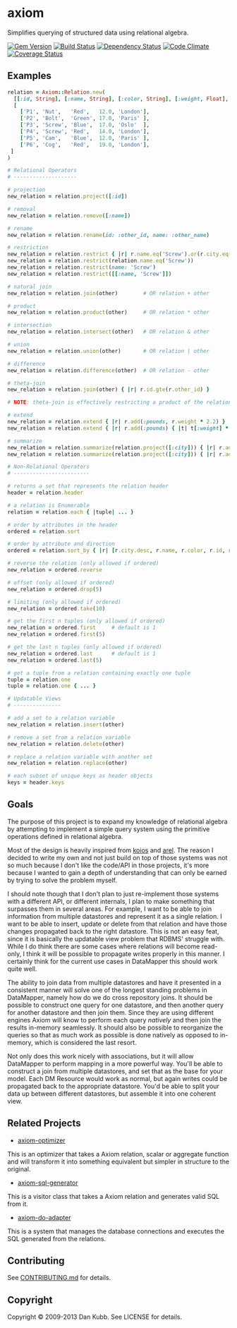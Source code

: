 axiom
=====

Simplifies querying of structured data using relational algebra.

[![Gem Version](https://badge.fury.io/rb/axiom.png)][gem]
[![Build Status](https://secure.travis-ci.org/dkubb/axiom.png?branch=master)][travis]
[![Dependency Status](https://gemnasium.com/dkubb/axiom.png)][gemnasium]
[![Code Climate](https://codeclimate.com/github/dkubb/axiom.png)][codeclimate]
[![Coverage Status](https://coveralls.io/repos/dkubb/axiom/badge.png?branch=master)][coveralls]

[gem]: https://rubygems.org/gems/axiom
[travis]: https://travis-ci.org/dkubb/axiom
[gemnasium]: https://gemnasium.com/dkubb/axiom
[codeclimate]: https://codeclimate.com/github/dkubb/axiom
[coveralls]: https://coveralls.io/r/dkubb/axiom

Examples
--------

```ruby
relation = Axiom::Relation.new(
  [[:id, String], [:name, String], [:color, String], [:weight, Float], [:city, String]],
  [
    ['P1', 'Nut',   'Red',   12.0, 'London'],
    ['P2', 'Bolt',  'Green', 17.0, 'Paris' ],
    ['P3', 'Screw', 'Blue',  17.0, 'Oslo'  ],
    ['P4', 'Screw', 'Red',   14.0, 'London'],
    ['P5', 'Cam',   'Blue',  12.0, 'Paris' ],
    ['P6', 'Cog',   'Red',   19.0, 'London'],
 ]
)

# Relational Operators
# --------------------

# projection
new_relation = relation.project([:id])

# removal
new_relation = relation.remove([:name])

# rename
new_relation = relation.rename(id: :other_id, name: :other_name)

# restriction
new_relation = relation.restrict { |r| r.name.eq('Screw').or(r.city.eq('London')) }
new_relation = relation.restrict(relation.name.eq('Screw'))
new_relation = relation.restrict(name: 'Screw')
new_relation = relation.restrict([[:name, 'Screw']])

# natural join
new_relation = relation.join(other)        # OR relation + other

# product
new_relation = relation.product(other)     # OR relation * other

# intersection
new_relation = relation.intersect(other)   # OR relation & other

# union
new_relation = relation.union(other)       # OR relation | other

# difference
new_relation = relation.difference(other)  # OR relation - other

# theta-join
new_relation = relation.join(other) { |r| r.id.gte(r.other_id) }

# NOTE: theta-join is effectively restricting a product of the relations

# extend
new_relation = relation.extend { |r| r.add(:pounds, r.weight * 2.2) }
new_relation = relation.extend { |r| r.add(:pounds) { |t| t[:weight] * 2.2 } }

# summarize
new_relation = relation.summarize(relation.project([:city])) { |r| r.add(:count, r.id.count) }
new_relation = relation.summarize(relation.project([:city])) { |r| r.add(:count) { |acc, t| acc.to_i + 1 } }

# Non-Relational Operators
# ------------------------

# returns a set that represents the relation header
header = relation.header

# a relation is Enumerable
relation = relation.each { |tuple| ... }

# order by attributes in the header
ordered = relation.sort

# order by attribute and direction
ordered = relation.sort_by { |r| [r.city.desc, r.name, r.color, r.id, r.weight] }

# reverse the relation (only allowed if ordered)
new_relation = ordered.reverse

# offset (only allowed if ordered)
new_relation = ordered.drop(5)

# limiting (only allowed if ordered)
new_relation = ordered.take(10)

# get the first n tuples (only allowed if ordered)
new_relation = ordered.first     # default is 1
new_relation = ordered.first(5)

# get the last n tuples (only allowed if ordered)
new_relation = ordered.last      # default is 1
new_relation = ordered.last(5)

# get a tuple from a relation containing exactly one tuple
tuple = relation.one
tuple = relation.one { ... }

# Updatable Views
# ---------------

# add a set to a relation variable
new_relation = relation.insert(other)

# remove a set from a relation variable
new_relation = relation.delete(other)

# replace a relation variable with another set
new_relation = relation.replace(other)

# each subset of unique keys as header objects
keys = header.keys
```

Goals
-----

The purpose of this project is to expand my knowledge of relational algebra by attempting to implement a simple query system using the primitive operations defined in relational algebra.

Most of the design is heavily inspired from [koios](https://github.com/carllerche/koios) and [arel](https://github.com/rails/arel). The reason I decided to write my own and not just build on top of those systems was not so much because I don't like the code/API in those projects, it's more because I wanted to gain a depth of understanding that can only be earned by trying to solve the problem myself.

I should note though that I don't plan to just re-implement those systems with a different API, or different internals, I plan to make something that surpasses them in several areas. For example, I want to be able to join information from multiple datastores and represent it as a single relation. I want to be able to insert, update or delete from that relation and have those changes propagated back to the right datastore. This is not an easy feat, since it is basically the updatable view problem that RDBMS' struggle with. While I do think there are some cases where relations will become read-only, I think it will be possible to propagate writes properly in this manner. I certainly think for the current use cases in DataMapper this should work quite well.

The ability to join data from multiple datastores and have it presented in a consistent manner will solve one of the longest standing problems in DataMapper, namely how do we do cross repository joins. It should be possible to construct one query for one datastore, and then another query for another datastore and then join them. Since they are using different engines Axiom will know to perform each query *natively* and then join the results in-memory seamlessly. It should also be possible to reorganize the queries so that as much work as possible is done natively as opposed to in-memory, which is considered the last resort.

Not only does this work nicely with associations, but it will allow DataMapper to perform mapping in a more powerful way. You'll be able to construct a join from multiple datastores, and set that as the base for your model. Each DM Resource would work as normal, but again writes could be propagated back to the appropriate datastore. You'd be able to split your data up between different datastores, but assemble it into one coherent view.

Related Projects
----------------

* [axiom-optimizer](https://github.com/dkubb/axiom-optimizer)

This is an optimizer that takes a Axiom relation, scalar or aggregate function and will transform it into something equivalent but simpler in structure to the original.

* [axiom-sql-generator](https://github.com/dkubb/axiom-sql-generator)

This is a visitor class that takes a Axiom relation and generates valid SQL from it.

* [axiom-do-adapter](https://github.com/dkubb/axiom-do-adapter)

This is a system that manages the database connections and executes the SQL generated from the relations.

Contributing
------------

See [CONTRIBUTING.md](CONTRIBUTING.md) for details.

Copyright
---------

Copyright &copy; 2009-2013 Dan Kubb. See LICENSE for details.
